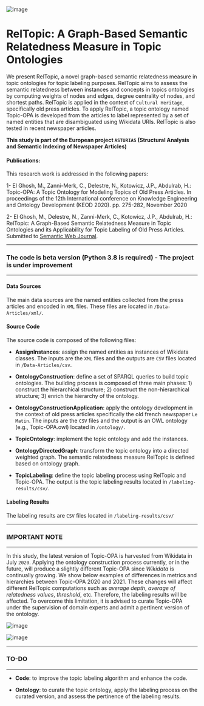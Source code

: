 ![image](https://user-images.githubusercontent.com/91874965/135903361-4895d311-46a8-42e7-8316-516e04137bcc.png)

# RelTopic: A Graph-Based Semantic Relatedness Measure in Topic Ontologies 

We present RelTopic, a novel graph-based semantic relatedness measure in topic ontologies for topic labeling purposes. RelTopic aims to assess the semantic relatedness between instances and concepts in topics ontologies by computing weights of nodes and edges, degree centrality of nodes, and shortest paths. RelTopic is applied in the context of `Cultural Heritage`, specifically old press articles. To apply RelTopic, a topic ontology named Topic-OPA is developed from the articles to label represented by a set of named entities that are disambiguated using Wikidata URIs. RelTopic is also tested in recent newspaper articles.

**This study is part of the European project `ASTURIAS` (Structural Analysis and Semantic Indexing of Newspaper Articles)**

#### Publications: 
This research work is addressed in the following papers:

1- El Ghosh, M., Zanni-Merk, C., Delestre, N., Kotowicz, J.P., Abdulrab, H.: Topic-OPA: A Topic Ontology for Modeling Topics of Old Press Articles. In proceedings of the 12th International conference on Knowledge Engineering and Ontology Development (KEOD 2020). pp. 275-282, November 2020

2- El Ghosh, M., Delestre, N., Zanni-Merk, C., Kotowicz, J.P., Abdulrab, H.: RelTopic: A Graph-Based Semantic Relatedness Measure in Topic Ontologies and its Applicability for Topic Labeling of Old Press Articles. Submitted to [Semantic Web Journal](http://www.semantic-web-journal.net/content/reltopic-graph-based-semantic-relatedness-measure-topic-ontologies-and-its-applicability-0).

------------------------------------------------------------------------------------------
### The code is beta version (Python 3.8 is required) - The project is under improvement
------------------------------------------------------------------------------------------
#### Data Sources
The main data sources are the named entities collected from the press articles and encoded in `XML` files. These files are located in `/Data-Articles/xml/`.

#### Source Code
The source code is composed of the following files:

* **AssignInstances**: assign the named entities as instances of Wikidata classes. The inputs are the `XML` files and the outputs are `CSV` files located in `/Data-Articles/csv`.

* **OntologyConstruction**: define a set of SPARQL queries to build topic ontologies. The building process is composed of three main phases: 1) construct the hierarchical structure; 2) construct the non-hierarchical structure; 3) enrich the hierarchy of the ontology.

* **OntologyConstructionApplication**: apply the ontology development in the context of old press articles specifically the old french newspaper `Le Matin`. The inputs are the `CSV` files and the output is an OWL ontology (e.g., Topic-OPA.owl) located in `/ontology/`.

* **TopicOntology**: implement the topic ontology and add the instances. 

* **OntologyDirectedGraph**: transform the topic ontology into a directed weighted graph. The semantic relatedness measure RelTopic is defined based on ontology graph.

* **TopicLabeling**: define the topic labeling process using RelTopic and Topic-OPA. The output is the topic labeling results located in `/labeling-results/csv/`.


#### Labeling Results
The labeling results are `CSV` files located in `/labeling-results/csv/`

-------------------------------------------------------
### IMPORTANT NOTE
-------------------------------------------------------
In this study, the latest version of Topic-OPA is harvested from Wikidata in July `2020`. Applying the ontology construction process currently, or in the future, will produce a slightly different Topic-OPA since *Wikidata* is continually growing. We show below examples of differences in metrics and hierarchies between Topic-OPA 2020 and 2021. These changes will affect different RelTopic computations such as *average depth*, *average of relatedness values*, *threshold*, etc. Therefore, the labeling results will be affected. To overcome this limitation, it is advised to curate Topic-OPA under the supervision of domain experts and admit a pertinent version of the ontology.

![image](https://user-images.githubusercontent.com/91874965/135832335-e8510443-8fdc-4fe7-917b-d170ae962de4.png)

![image](https://user-images.githubusercontent.com/91874965/135831768-a222a93d-9b4d-4f65-b51a-a53ab3a7bd60.png)

-------------------------------------------------------
### TO-DO
-------------------------------------------------------
* **Code**: to improve the topic labeling algorithm and enhance the code.

* **Ontology**: to curate the topic ontology, apply the labeling process on the curated version, and assess the pertinence of the labeling results.
 
